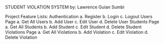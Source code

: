 STUDENT VIOLATION SYSTEM
by: Lawrence Guian Sumbi

Project Feature Lists:
Authentication
a. Register
b. Login
c. Logout
Users Page
a. Get All Users
b. Add User
c. Edit User
d. Delete User
Students Page
a. Get All Students
b. Add Student
c. Edit Student
d. Delete Student
Violations Page
a. Get All Violations
b. Add Violation
c. Edit Violation
d. Delete Violation
